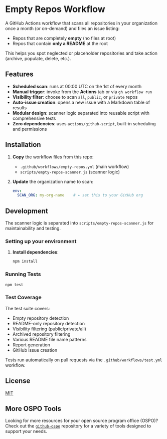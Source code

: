 # Empty Repos Workflow

A GitHub Actions workflow that scans all repositories in your organization once a month (or on-demand) and files an issue listing:

- Repos that are completely **empty** (no files at root)  
- Repos that contain **only a README** at the root  

This helps you spot neglected or placeholder repositories and take action (archive, populate, delete, etc.).

## Features

- **Scheduled scan**: runs at 00:00 UTC on the 1st of every month  
- **Manual trigger**: invoke from the **Actions** tab or via `gh workflow run`  
- **Visibility filter**: choose to scan `all`, `public`, or `private` repos  
- **Auto-issue creation**: opens a new issue with a Markdown table of results  
- **Modular design**: scanner logic separated into reusable script with comprehensive tests
- **Zero dependencies**: uses `actions/github-script`, built-in scheduling and permissions  

## Installation

1. **Copy** the workflow files from this repo:
   - `.github/workflows/empty-repos.yml` (main workflow)
   - `scripts/empty-repos-scanner.js` (scanner logic)

2. **Update** the organization name to scan:
   ```yaml
   env:
     SCAN_ORG: my-org-name    # ← set this to your GitHub org
   ```

## Development

The scanner logic is separated into `scripts/empty-repos-scanner.js` for maintainability and testing.

### Setting up your environment

1. **Install dependencies**:
   ```bash
   npm install
   ```

### Running Tests

```bash
npm test
```

### Test Coverage

The test suite covers:
- Empty repository detection
- README-only repository detection
- Visibility filtering (public/private/all)
- Archived repository filtering
- Various README file name patterns
- Report generation
- GitHub issue creation

Tests run automatically on pull requests via the `.github/workflows/test.yml` workflow.

## License

[MIT](LICENSE)

## More OSPO Tools

Looking for more resources for your open source program office (OSPO)? Check out the [`github-ospo`](https://github.com/github/github-ospo) repository for a variety of tools designed to support your needs.
